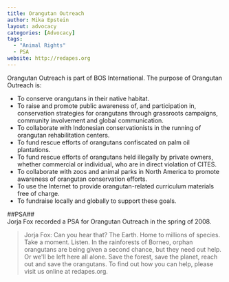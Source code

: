 ```yaml
---
title: Orangutan Outreach
author: Mika Epstein
layout: advocacy
categories: [Advocacy]
tags: 
  - "Animal Rights"
  - PSA
website: http://redapes.org
---
```


Orangutan Outreach is part of BOS International. The purpose of Orangutan Outreach is:  
* To conserve orangutans in their native habitat.  
* To raise and promote public awareness of, and participation in, conservation strategies for orangutans through grassroots campaigns, community involvement and global communication.  
* To collaborate with Indonesian conservationists in the running of orangutan rehabilitation centers.  
* To fund rescue efforts of orangutans confiscated on palm oil plantations.  
* To fund rescue efforts of orangutans held illegally by private owners, whether commercial or individual, who are in direct violation of CITES.  
* To collaborate with zoos and animal parks in North America to promote awareness of orangutan conservation efforts.  
* To use the Internet to provide orangutan-related curriculum materials free of charge.  
* To fundraise locally and globally to support these goals.

##PSA##  
Jorja Fox recorded a PSA for Orangutan Outreach in the spring of 2008.

> Jorja Fox: Can you hear that? The Earth. Home to millions of species. Take a moment. Listen. In the rainforests of Borneo, orphan orangutans are being given a second chance, but they need out help. Or we'll be left here all alone. Save the forest, save the planet, reach out and save the orangutans. To find out how you can help, please visit us online at redapes.org.